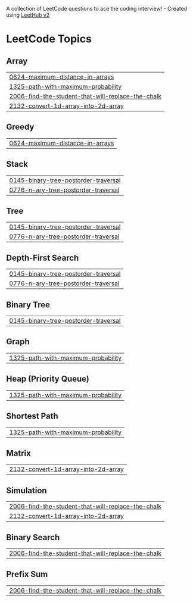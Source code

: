 A collection of LeetCode questions to ace the coding interview! - Created using [LeetHub v2](https://github.com/arunbhardwaj/LeetHub-2.0)
<!---LeetCode Topics Start-->
# LeetCode Topics
## Array
|  |
| ------- |
| [0624-maximum-distance-in-arrays](https://github.com/Kunal-5402/Problem-Solving/tree/master/0624-maximum-distance-in-arrays) |
| [1325-path-with-maximum-probability](https://github.com/Kunal-5402/Problem-Solving/tree/master/1325-path-with-maximum-probability) |
| [2006-find-the-student-that-will-replace-the-chalk](https://github.com/Kunal-5402/Problem-Solving/tree/master/2006-find-the-student-that-will-replace-the-chalk) |
| [2132-convert-1d-array-into-2d-array](https://github.com/Kunal-5402/Problem-Solving/tree/master/2132-convert-1d-array-into-2d-array) |
## Greedy
|  |
| ------- |
| [0624-maximum-distance-in-arrays](https://github.com/Kunal-5402/Problem-Solving/tree/master/0624-maximum-distance-in-arrays) |
## Stack
|  |
| ------- |
| [0145-binary-tree-postorder-traversal](https://github.com/Kunal-5402/Problem-Solving/tree/master/0145-binary-tree-postorder-traversal) |
| [0776-n-ary-tree-postorder-traversal](https://github.com/Kunal-5402/Problem-Solving/tree/master/0776-n-ary-tree-postorder-traversal) |
## Tree
|  |
| ------- |
| [0145-binary-tree-postorder-traversal](https://github.com/Kunal-5402/Problem-Solving/tree/master/0145-binary-tree-postorder-traversal) |
| [0776-n-ary-tree-postorder-traversal](https://github.com/Kunal-5402/Problem-Solving/tree/master/0776-n-ary-tree-postorder-traversal) |
## Depth-First Search
|  |
| ------- |
| [0145-binary-tree-postorder-traversal](https://github.com/Kunal-5402/Problem-Solving/tree/master/0145-binary-tree-postorder-traversal) |
| [0776-n-ary-tree-postorder-traversal](https://github.com/Kunal-5402/Problem-Solving/tree/master/0776-n-ary-tree-postorder-traversal) |
## Binary Tree
|  |
| ------- |
| [0145-binary-tree-postorder-traversal](https://github.com/Kunal-5402/Problem-Solving/tree/master/0145-binary-tree-postorder-traversal) |
## Graph
|  |
| ------- |
| [1325-path-with-maximum-probability](https://github.com/Kunal-5402/Problem-Solving/tree/master/1325-path-with-maximum-probability) |
## Heap (Priority Queue)
|  |
| ------- |
| [1325-path-with-maximum-probability](https://github.com/Kunal-5402/Problem-Solving/tree/master/1325-path-with-maximum-probability) |
## Shortest Path
|  |
| ------- |
| [1325-path-with-maximum-probability](https://github.com/Kunal-5402/Problem-Solving/tree/master/1325-path-with-maximum-probability) |
## Matrix
|  |
| ------- |
| [2132-convert-1d-array-into-2d-array](https://github.com/Kunal-5402/Problem-Solving/tree/master/2132-convert-1d-array-into-2d-array) |
## Simulation
|  |
| ------- |
| [2006-find-the-student-that-will-replace-the-chalk](https://github.com/Kunal-5402/Problem-Solving/tree/master/2006-find-the-student-that-will-replace-the-chalk) |
| [2132-convert-1d-array-into-2d-array](https://github.com/Kunal-5402/Problem-Solving/tree/master/2132-convert-1d-array-into-2d-array) |
## Binary Search
|  |
| ------- |
| [2006-find-the-student-that-will-replace-the-chalk](https://github.com/Kunal-5402/Problem-Solving/tree/master/2006-find-the-student-that-will-replace-the-chalk) |
## Prefix Sum
|  |
| ------- |
| [2006-find-the-student-that-will-replace-the-chalk](https://github.com/Kunal-5402/Problem-Solving/tree/master/2006-find-the-student-that-will-replace-the-chalk) |
<!---LeetCode Topics End-->
